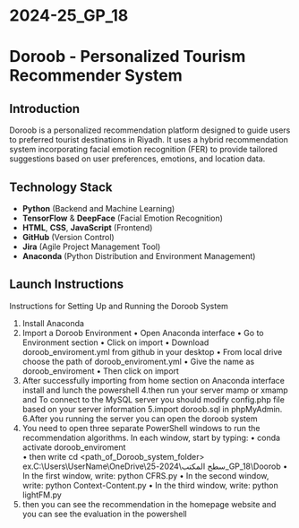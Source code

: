 # 2024-25_GP_18
# Doroob - Personalized Tourism Recommender System

## Introduction

Doroob is a personalized recommendation platform designed to guide users to preferred tourist destinations in Riyadh. 
It uses a hybrid recommendation system incorporating facial emotion recognition (FER) to provide tailored suggestions based on user preferences, emotions, and location data.

## Technology Stack

- **Python** (Backend and Machine Learning)
- **TensorFlow** & **DeepFace** (Facial Emotion Recognition)
- **HTML**, **CSS**, **JavaScript** (Frontend)
- **GitHub** (Version Control)
- **Jira** (Agile Project Management Tool)
- **Anaconda** (Python Distribution and Environment Management)
  
## Launch Instructions

Instructions for Setting Up and Running the Doroob System
1. Install Anaconda
2. Import a Doroob  Environment
•	Open Anaconda interface 
•	Go to Environment section
•	Click on import
•	Download doroob_enviroment.yml from github in your desktop
•	From local drive choose the path of doroob_enviroment.yml 
•	Give the name as doroob_enviroment 
•	Then click on import
3. After successfully importing from home section on Anaconda interface install and lunch the powershell
4.then run your server mamp or xmamp and To connect to the MySQL server you should modify config.php file based on your server information
5.import doroob.sql in phpMyAdmin.
6.After you running the server you can open the doroob system
7. You need to open three separate PowerShell windows to run the recommendation algorithms. In each window, start by typing:
•	conda activate doroob_enviroment  
•	then write cd <path_of_Doroob_system_folder> ex.C:\Users\UserName\OneDrive\سطح المكتب\2024-25_GP_18\Doorob
•	In the first window, write: python CFRS.py
•	In the second window, write: python Context-Content.py
•	In the third window, write: python lightFM.py
8. then you can see the recommendation in the homepage website and you can see the evaluation in the powershell

